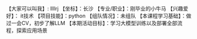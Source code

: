 【大家可以叫我】: llllrj
【坐标】：长沙
【专业/职业】：刚毕业的小牛马
【兴趣爱好】： it技术
【项目技能】：python
【组队情况】：未组队 
【本课程学习基础】：做过一会CV，初步了解LLM
【本期活动目标】：学习大模型训练以及部署全部流程，探索应用场景

